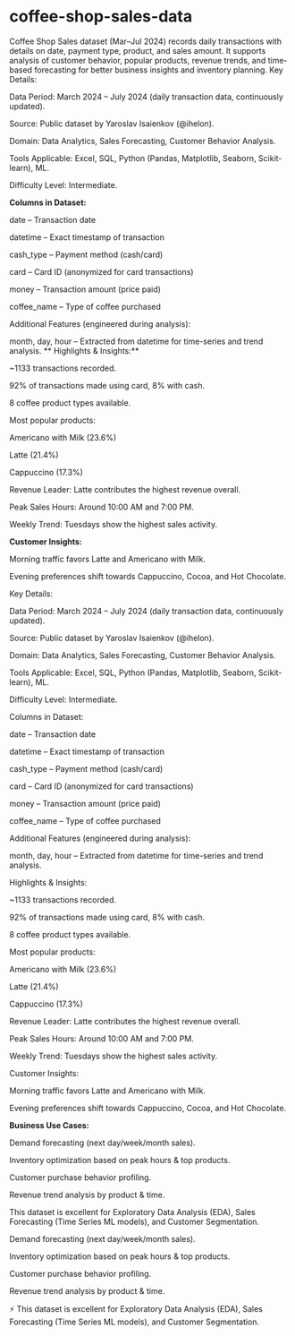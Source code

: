 # coffee-shop-sales-data
Coffee Shop Sales dataset (Mar–Jul 2024) records daily transactions with details on date, payment type, product, and sales amount. It supports analysis of customer behavior, popular products, revenue trends, and time-based forecasting for better business insights and inventory planning.
Key Details:

Data Period: March 2024 – July 2024 (daily transaction data, continuously updated).

Source: Public dataset by Yaroslav Isaienkov (@ihelon).

Domain: Data Analytics, Sales Forecasting, Customer Behavior Analysis.

Tools Applicable: Excel, SQL, Python (Pandas, Matplotlib, Seaborn, Scikit-learn), ML.

Difficulty Level: Intermediate.

**Columns in Dataset:**

date – Transaction date

datetime – Exact timestamp of transaction

cash_type – Payment method (cash/card)

card – Card ID (anonymized for card transactions)

money – Transaction amount (price paid)

coffee_name – Type of coffee purchased

Additional Features (engineered during analysis):

month, day, hour – Extracted from datetime for time-series and trend analysis.
**
Highlights & Insights:**

~1133 transactions recorded.

92% of transactions made using card, 8% with cash.

8 coffee product types available.

Most popular products:

Americano with Milk (23.6%)

Latte (21.4%)

Cappuccino (17.3%)

Revenue Leader: Latte contributes the highest revenue overall.

Peak Sales Hours: Around 10:00 AM and 7:00 PM.

Weekly Trend: Tuesdays show the highest sales activity.

**Customer Insights:**

Morning traffic favors Latte and Americano with Milk.

Evening preferences shift towards Cappuccino, Cocoa, and Hot Chocolate.

Key Details:

Data Period: March 2024 – July 2024 (daily transaction data, continuously updated).

Source: Public dataset by Yaroslav Isaienkov (@ihelon).

Domain: Data Analytics, Sales Forecasting, Customer Behavior Analysis.

Tools Applicable: Excel, SQL, Python (Pandas, Matplotlib, Seaborn, Scikit-learn), ML.

Difficulty Level: Intermediate.

Columns in Dataset:

date – Transaction date

datetime – Exact timestamp of transaction

cash_type – Payment method (cash/card)

card – Card ID (anonymized for card transactions)

money – Transaction amount (price paid)

coffee_name – Type of coffee purchased

Additional Features (engineered during analysis):

month, day, hour – Extracted from datetime for time-series and trend analysis.

Highlights & Insights:

~1133 transactions recorded.

92% of transactions made using card, 8% with cash.

8 coffee product types available.

Most popular products:

Americano with Milk (23.6%)

Latte (21.4%)

Cappuccino (17.3%)

Revenue Leader: Latte contributes the highest revenue overall.

Peak Sales Hours: Around 10:00 AM and 7:00 PM.

Weekly Trend: Tuesdays show the highest sales activity.

Customer Insights:

Morning traffic favors Latte and Americano with Milk.

Evening preferences shift towards Cappuccino, Cocoa, and Hot Chocolate.

**Business Use Cases:**

Demand forecasting (next day/week/month sales).

Inventory optimization based on peak hours & top products.

Customer purchase behavior profiling.

Revenue trend analysis by product & time.

 This dataset is excellent for Exploratory Data Analysis (EDA), Sales Forecasting (Time Series ML models), and Customer Segmentation.

Demand forecasting (next day/week/month sales).

Inventory optimization based on peak hours & top products.

Customer purchase behavior profiling.

Revenue trend analysis by product & time.

⚡ This dataset is excellent for Exploratory Data Analysis (EDA), Sales Forecasting (Time Series ML models), and Customer Segmentation.
